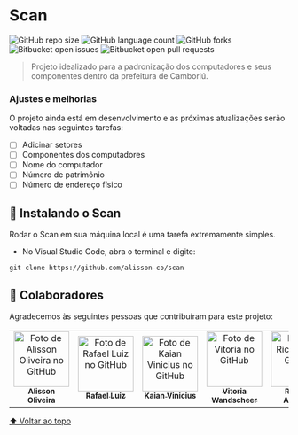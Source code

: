 # Scan

<!---Esses são exemplos. Veja https://shields.io para outras pessoas ou para personalizar este conjunto de escudos. Você pode querer incluir dependências, status do projeto e informações de licença aqui--->

![GitHub repo size](https://img.shields.io/github/repo-size/alisson-co/scan?style=for-the-badge)
![GitHub language count](https://img.shields.io/github/languages/count/alisson-co/scan?style=for-the-badge)
![GitHub forks](https://img.shields.io/github/forks/alisson-co/scan?style=for-the-badge)
![Bitbucket open issues](https://img.shields.io/bitbucket/issues/alisson-co/scan?style=for-the-badge)
![Bitbucket open pull requests](https://img.shields.io/bitbucket/pr-raw/alisson-co/scan?style=for-the-badge)

<!-- <img src="exemplo-image.png" alt="exemplo imagem"> -->

> Projeto idealizado para a padronização dos computadores e seus componentes dentro da prefeitura de Camboriú.

### Ajustes e melhorias

O projeto ainda está em desenvolvimento e as próximas atualizações serão voltadas nas seguintes tarefas:

- [ ] Adicinar setores
- [ ] Componentes dos computadores
- [ ] Nome do computador
- [ ] Número de patrimônio
- [ ] Número de endereço físico

<!-- ## 💻 Pré-requisitos

Antes de começar, verifique se você atendeu aos seguintes requisitos:

Estes são apenas requisitos de exemplo. Adicionar, duplicar ou remover conforme necessário

- Você instalou a versão mais recente de `<linguagem / dependência / requeridos>`
- Você tem uma máquina `<Windows / Linux / Mac>`. Indique qual sistema operacional é compatível / não compatível.
- Você leu `<guia / link / documentação_relacionada_ao_projeto>`. -->

## 🚀 Instalando o Scan

Rodar o Scan em sua máquina local é uma tarefa extremamente simples.

- No Visual Studio Code, abra o terminal e digite:

```
git clone https://github.com/alisson-co/scan
```

<!-- ## ☕ Usando <nome_do_projeto>

Para usar <nome_do_projeto>, siga estas etapas:

```
<exemplo_de_uso>
```

Adicione comandos de execução e exemplos que você acha que os usuários acharão úteis. Fornece uma referência de opções para pontos de bônus!

## 📫 Contribuindo para o Scan

<Se o seu README for longo ou se você tiver algum processo ou etapas específicas que deseja que os contribuidores sigam, considere a criação de um arquivo CONTRIBUTING.md separado

Para contribuir com o Scan, siga estas etapas:

1. Bifurque este repositório.
2. Crie um branch: `git checkout -b <nome_branch>`.
3. Faça suas alterações e confirme-as: `git commit -m '<mensagem_commit>'`
4. Envie para o branch original: `git push origin <nome_do_projeto> / <local>`
5. Crie a solicitação de pull.

Como alternativa, consulte a documentação do GitHub em [como criar uma solicitação pull](https://help.github.com/en/github/collaborating-with-issues-and-pull-requests/creating-a-pull-request). -->

## 🤝 Colaboradores

Agradecemos às seguintes pessoas que contribuíram para este projeto:

<table>
  <tr>
    <td align="center">
      <a href="https://github.com/alisson-co">
        <img src="https://avatars.githubusercontent.com/u/72811854?s=400&u=0a39de3794d4eaef4298cd269bccc2de5225947e&v=4" width="100px;" alt="Foto de Alisson Oliveira no GitHub"/><br>
        <sub>
          <b>Alisson Oliveira</b>
        </sub>
      </a>
    </td>
    <td align="center">
      <a href="https://github.com/RafaelLuizC">
        <img src="https://avatars.githubusercontent.com/u/109249928?v=4" width="100px;" alt="Foto de Rafael Luiz no GitHub"/><br>
        <sub>
          <b>Rafael Luiz</b>
        </sub>
      </a>
    </td>
    <td align="center">
      <a href="https://github.com/Kaian32">
        <img src="https://avatars.githubusercontent.com/u/103651011?v=4" width="100px;" alt="Foto de Kaian Vinicius no GitHub"/><br>
        <sub>
          <b>Kaian Vinicius</b>
        </sub>
      </a>
    </td>
    <td align="center">
      <a href="https://github.com/VitoriaWandscheer">
        <img src="https://avatars.githubusercontent.com/u/110194184?v=4" width="100px;" alt="Foto de Vitoria no GitHub"/><br>
        <sub>
          <b>Vitoria Wandscheer</b>
        </sub>
      </a>
    </td>
     <td align="center">
      <a href="https://github.com/RicardoAugustoFA">
        <img src="https://avatars.githubusercontent.com/u/123651519?v=4" width="100px;" alt="Foto de Ricardo no GitHub"/><br>
        <sub>
          <b>Ricardo Augusto</b>
        </sub>
      </a>
    </td>
  </tr>
</table>

<!-- ## 😄 Seja um dos contribuidores<br>

Quer fazer parte desse projeto? Clique [AQUI](CONTRIBUTING.md) e leia como contribuir.

## 📝 Licença

Esse projeto está sob licença. Veja o arquivo [LICENÇA](LICENSE.md) para mais detalhes. -->

[⬆ Voltar ao topo](#scan)<br>
